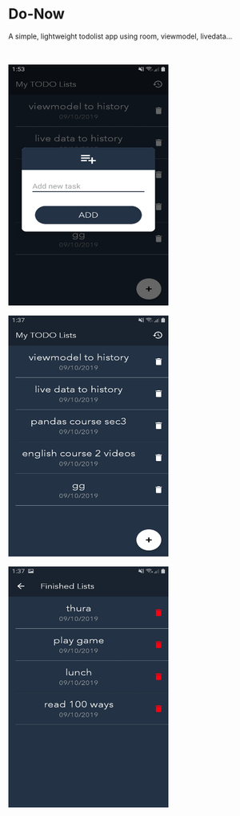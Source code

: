 # Do-Now <br>
 A simple, lightweight todolist app using room, viewmodel, livedata...

<br>
 <br>

 <img src="https://github.com/MinThuraZaw/Do-Now/blob/master/Screenshots/ss1.jpg"  width="320" height="480" >

  <br>
 <br>
 

 <img src="https://github.com/MinThuraZaw/Do-Now/blob/master/Screenshots/ss2.jpg"  width="320" height="480" > 

  <br>
 <br>

 <img src="https://github.com/MinThuraZaw/Do-Now/blob/master/Screenshots/ss3.jpg"  width="320" height="480" > 

  <br>
 <br>